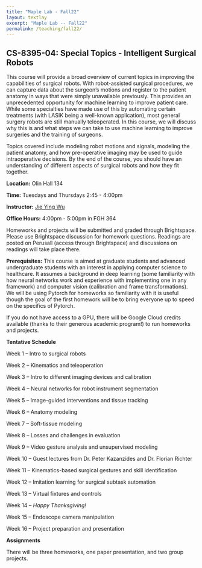 ```yaml
---
title: "Maple Lab - Fall22"
layout: textlay
excerpt: "Maple Lab -- Fall22"
permalink: /teaching/fall22/
---
```


## CS-8395-04: Special Topics - Intelligent Surgical Robots

This course will provide a broad overview of current topics in improving the capabilities of surgical robots. With robot-assisted surgical procedures, we can capture data about the surgeon’s motions and register to the patient anatomy in ways that were simply unavailable previously. This provides an unprecedented opportunity for machine learning to improve patient care. While some specialties have made use of this by automating certain treatments (with LASIK being a well-known application), most general surgery robots are still manually teleoperated. In this course, we will discuss why this is and what steps we can take to use machine learning to improve surgeries and the training of surgeons.

Topics covered include modeling robot motions and signals, modeling the patient anatomy, and how pre-operative imaging may be used to guide intraoperative decisions. By the end of the course, you should have an understanding of different aspects of surgical robots and how they fit together.

**Location:** Olin Hall 134

**Time:** Tuesdays and Thursdays 2:45 - 4:00pm

**Instructor:** [Jie Ying Wu](https://engineering.vanderbilt.edu/bio/jieying-wu/)

**Office Hours:** 4:00pm - 5:00pm in FGH 364

Homeworks and projects will be submitted and graded through Brightspace. Please use Brightspace discussion for homework questions. Readings are posted on Perusall (access through Brightspace) and discussions on readings will take place there.

**Prerequisites:** This course is aimed at graduate students and advanced undergraduate students with an interest in applying computer science to healthcare. It assumes a background in deep learning (some familiarity with how neural networks work and experience with implementing one in any framework) and computer vision (calibration and frame transformations). We will be using Pytorch for homeworks so familiarity with it is useful though the goal of the first homework will be to bring everyone up to speed on the specifics of Pytorch.

If you do not have access to a GPU, there will be Google Cloud credits available (thanks to their generous academic program!) to run homeworks and projects.

**Tentative Schedule**

Week 1 – Intro to surgical robots

Week 2 – Kinematics and teleoperation

Week 3 – Intro to different imaging devices and calibration

Week 4 – Neural networks for robot instrument segmentation

Week 5 – Image-guided interventions and tissue tracking

Week 6 – Anatomy modeling

Week 7 – Soft-tissue modeling

Week 8 – Losses and challenges in evaluation

Week 9 – Video gesture analysis and unsupervised modeling

Week 10 – Guest lectures from Dr. Peter Kazanzides and Dr. Florian Richter

Week 11 – Kinematics-based surgical gestures and skill identification

Week 12 – Imitation learning for surgical subtask automation

Week 13 – Virtual fixtures and controls

Week 14 – *Happy Thanksgiving!*

Week 15 – Endoscope camera manipulation

Week 16 – Project preparation and presentation

**Assignments**

There will be three homeworks, one paper presentation, and two group projects.